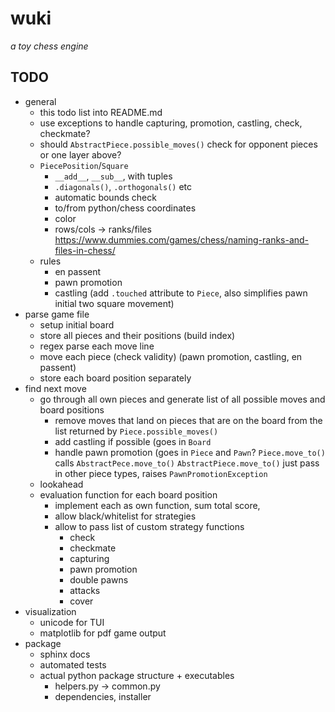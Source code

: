 # wuki
_a toy chess engine_

## TODO
- general
	- this todo list into README.md
	- use exceptions to handle capturing, promotion, castling, check, checkmate?
	- should `AbstractPiece.possible_moves()` check for opponent pieces or one layer above?
	- `PiecePosition`/`Square`
		- `__add__`, `__sub__`, with tuples
		- `.diagonals()`, `.orthogonals()` etc
		- automatic bounds check
		- to/from python/chess coordinates
		- color
		- rows/cols -> ranks/files https://www.dummies.com/games/chess/naming-ranks-and-files-in-chess/
	- rules
		- en passent
		- pawn promotion
		- castling (add `.touched` attribute to `Piece`, also simplifies pawn initial two square movement)
- parse game file
	- setup initial board
	- store all pieces and their positions (build index)
	- regex parse each move line
	- move each piece (check validity) (pawn promotion, castling, en passent)
	- store each board position separately
- find next move
	- go through all own pieces and generate list of all possible moves and board positions
		- remove moves that land on pieces that are on the board from the list returned by `Piece.possible_moves()`
		- add castling if possible (goes in `Board`
		- handle pawn promotion (goes in `Piece` and `Pawn`?
			`Piece.move_to()` calls `AbstractPece.move_to()`
			`AbstractPiece.move_to()` just pass in other piece types, raises `PawnPromotionException`
	- lookahead
	- evaluation function for each board position
		- implement each as own function, sum total score,
		- allow black/whitelist for strategies
		- allow to pass list of custom strategy functions
			- check
			- checkmate
			- capturing
			- pawn promotion
			- double pawns
			- attacks
			- cover
- visualization
	- unicode for TUI
	- matplotlib for pdf game output
- package
	- sphinx docs
	- automated tests
	- actual python package structure + executables
		- helpers.py -> common.py
		- dependencies, installer
